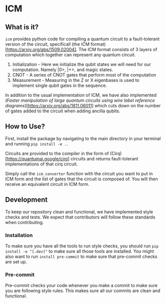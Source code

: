 # ICM
## What is it?

`icm` provides python code for compiling a quantum circuit to a fault-tolerant version of the circuit, specificall (the ICM format)[https://arxiv.org/abs/1509.02004]. The ICM format consists of 3 layers of computation which together can represent any quantum circuit. 
1. Initialization - Here we initialize the qubit states we will need for our computation. Namely |0>, |+>, and magic states. 
2. CNOT - A series of CNOT gates that perform most of the computation
3. Measurement - Measuring in the Z or X eigenbases is used to implement single qubit gates in the sequence. 

In addition to the usual implementation of ICM, we have also implemented (*Faster manipulation of large quantum circuits using wire label reference diagrams*)[https://arxiv.org/abs/1811.06011] which cuts down on the number of gates added to the circuit when adding ancilla qubits. 

## How to Use?

First, install the package by navigating to the main directory in your terminal and running `pip install -e .`.

Circuits are provided to the compiler in the form of (Cirq)[https://quantumai.google/cirq] circuits and returns fault-tolerant implementations of that cirq circuit.

Simply call the `icm_converter` function with the circuit you want to put in ICM form and the list of gates that the circuit is composed of. You will then receive an equivalent circuit in ICM form.

## Development
To keep our repository clean and functional, we have implemented style checks and
tests. We expect that contributors will follow these standards when contributing.
### Installation
To make sure you have all the tools to run style checks, you should run
`pip install -e "[.dev]"` to make sure all those tools are installed. You might
also want to run `install pre-commit` to make sure that pre-commit checks are 
set up.

### Pre-commit
Pre-commit checks your code whenever you make a commit to make sure you are
following style rules. This makes sure all our commits are clean and functional.
